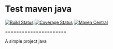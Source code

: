 Test maven java 
======================

[![Build Status](http://img.shields.io/travis/trautonen/coveralls-maven-plugin/master.svg?style=flat-square)](https://travis-ci.org/trautonen/coveralls-maven-plugin)
[![Coverage Status](http://img.shields.io/coveralls/trautonen/coveralls-maven-plugin/master.svg?style=flat-square)](https://coveralls.io/r/trautonen/coveralls-maven-plugin?branch=master)
[![Maven Central](https://maven-badges.herokuapp.com/maven-central/org.eluder.coveralls/coveralls-maven-plugin/badge.svg?style=flat-square)](https://maven-badges.herokuapp.com/maven-central/org.eluder.coveralls/coveralls-maven-plugin/)

======================

A simple project java
